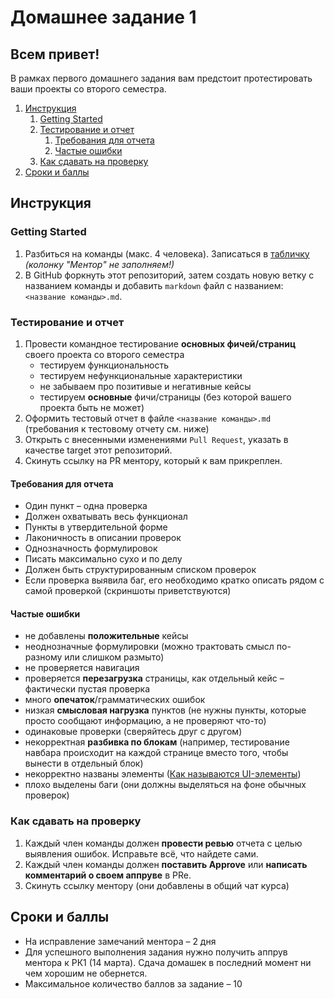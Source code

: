 # Домашнее задание 1

## Всем привет!

В рамках первого домашнего задания вам предстоит протестировать ваши проекты со второго семестра.

1. [Инструкция](#инструкция)
   1. [Getting Started](#getting-started)
   2. [Тестирование и отчет](#тестирование-и-отчет)
      1. [Требования для отчета](#требования-для-отчета)
      2. [Частые ошибки](#частые-ошибки)
   3. [Как сдавать на проверку](#как-сдавать-на-проверку)
2. [Сроки и баллы](#сроки-и-баллы)

## Инструкция

### Getting Started
1. Разбиться на команды (макс. 4 человека). Записаться в [табличку](https://docs.google.com/spreadsheets/d/1zBpGydQGk6Jj90HgbnMVHLkL7F9l52gCF1nNa8GQVo4/edit?usp=sharing) *(колонку "Ментор" не заполняем!)*
2. В GitHub форкнуть этот репозиторий, затем создать новую ветку с названием команды и добавить `markdown` файл с названием: `<название команды>.md`.

### Тестирование и отчет
1. Провести командное тестирование **основных фичей/страниц** своего проекта со второго семестра
   - тестируем функциональность
   - тестируем нефункциональные характеристики
   - не забываем про позитивые и негативные кейсы
   - тестируем **основные** фичи/страницы (без которой вашего проекта быть не может)
2. Оформить тестовый отчет в файле `<название команды>.md` (требования к тестовому отчету см. ниже)
3. Открыть с внесенными изменениями `Pull Request`, указать в качестве target этот репозиторий.
4. Скинуть ссылку на PR ментору, который к вам прикреплен.

#### Требования для отчета

- Один пункт – одна проверка
- Должен охватывать весь функционал
- Пункты в утвердительной форме
- Лаконичность в описании проверок
- Однозначность формулировок
- Писать максимально сухо и по делу
- Должен быть структурированным списком проверок
- Если проверка выявила баг, его необходимо кратко описать рядом с самой проверкой (скриншоты приветствуются)

#### Частые ошибки
- не добавлены **положительные** кейсы
- неоднозначные формулировки (можно трактовать смысл по-разному или слишком размыто)
- не проверяется навигация
- проверяется **перезагрузка** страницы, как отдельный кейс – фактически пустая проверка
- много **опечаток**/грамматических ошибок
- низкая **смысловая нагрузка** пунктов (не нужны пункты, которые просто сообщают информацию, а не проверяют что-то)
- одинаковые проверки (сверяйтесь друг с другом)
- некорректная **разбивка по блокам** (например, тестирование навбара происходит на каждой странице вместо того, чтобы вынести в отдельный блок)
- некорректно названы элементы ([Как называются UI-элементы](https://telegra.ph/UI-elements-07-05))
- плохо выделены баги (они должны выделяться на фоне обычных проверок)

### Как сдавать на проверку
1. Каждый член команды должен **провести ревью** отчета с целью выявления ошибок. Исправьте всё, что найдете сами.
2. Каждый член команды должен **поставить Approve** или **написать комментарий о своем аппруве** в PRe.
3. Скинуть ссылку ментору (они добавлены в общий чат курса)


## Сроки и баллы
- На исправление замечаний ментора – 2 дня
- Для успешного выполнения задания нужно получить аппрув ментора к РК1 (14 марта). Сдача домашек в последний момент ни чем хорошим не обернется.
- Максимальное количество баллов за задание – 10

